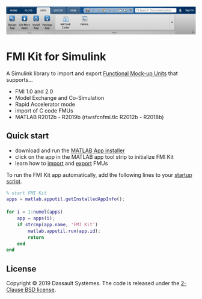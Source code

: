 ![FMI Kit app](docs/images/toolstrip.png)

# FMI Kit for Simulink

A Simulink library to import and export [Functional Mock-up Units](https://fmi-standard.org/) that supports...

- FMI 1.0 and 2.0
- Model Exchange and Co-Simulation
- Rapid Accelerator mode
- import of C code FMUs
- MATLAB R2012b - R2019b (rtwsfcnfmi.tlc R2012b - R2018b)

## Quick start

- download and run the [MATLAB App installer](https://github.com/CATIA-Systems/FMIKit-Simulink/releases)
- click on the app in the MATLAB app tool strip to initialize FMI Kit
- learn how to [import](docs/fmu_import.md) and [export](docs/fmu_export.md) FMUs

To run the FMI Kit app automatically, add the following lines to your [startup script](https://mathworks.com/help/matlab/ref/startup.html).

```matlab
% start FMI Kit
apps = matlab.apputil.getInstalledAppInfo();

for i = 1:numel(apps)
    app = apps(i);
    if strcmp(app.name, 'FMI Kit')
        matlab.apputil.run(app.id);
        return
    end
end
```

## License

Copyright &copy; 2019 Dassault Syst&egrave;mes.
The code is released under the [2-Clause BSD license](LICENSE.txt).
